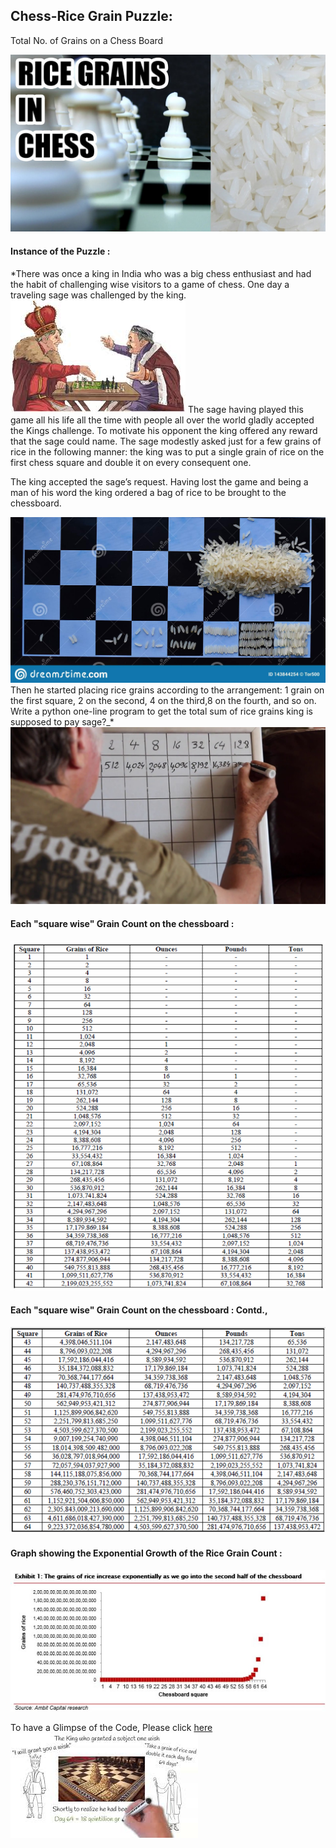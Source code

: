 
## Chess-Rice Grain Puzzle:
Total No. of Grains on a Chess Board        
          
![enter image description here](https://github.com/Chetan-git2786/Chess_Rice_Grain_Puzzle/blob/main/rice-grains-chess_1.jpg?raw=true)

####  Instance of the Puzzle :
*There was once a king in India who was a big chess enthusiast and had the habit of challenging wise visitors to a game of chess. One day a traveling sage was challenged by the king. 
![enter image description here](https://github.com/Chetan-git2786/Chess_Rice_Grain_Puzzle/blob/main/rice-grains-chess_2.jpg?raw=true)
The sage having played this game all his life all the time with people all over the world gladly accepted the Kings challenge. To motivate his opponent the king offered any reward that the sage could name. The sage modestly asked just for a few grains of rice in the following manner: the king was to put a single grain of rice on the first chess square and double it on every consequent one. 

The king accepted the sage’s request. Having lost the game and being a man of his word the king ordered a bag of rice to be brought to the chessboard.

![enter image description here](https://github.com/Chetan-git2786/Chess_Rice_Grain_Puzzle/blob/main/rice-grains-chess_6.jpg?raw=true)
 Then he started placing rice grains according to the arrangement: 1 grain on the first square, 2 on the second, 4 on the third,8 on the fourth, and so on. Write a python one-line program to get the total sum of rice grains king is supposed to pay sage?_*
 ![enter image description here](https://github.com/Chetan-git2786/Chess_Rice_Grain_Puzzle/blob/main/rice-grains-chess_8.jpg?raw=true)

#### Each "square wise" Grain Count on the chessboard :
![enter image description here](https://github.com/Chetan-git2786/Chess_Rice_Grain_Puzzle/blob/main/Rice_Grain_Chess_Challenge_Key_Pg1.PNG?raw=true)
#### Each "square wise" Grain Count on the chessboard  :              Contd.,
![enter image description here](https://github.com/Chetan-git2786/Chess_Rice_Grain_Puzzle/blob/main/Rice_Grain_Chess_Challenge_Key_Pg2.PNG?raw=true)

#### Graph showing the Exponential Growth of the Rice Grain Count :
![enter image description here](https://github.com/Chetan-git2786/Chess_Rice_Grain_Puzzle/blob/main/rice-grains-chess_10.jpg?raw=true)

To have a Glimpse of the Code, Please click [here](https://github.com/Chetan-git2786/Chess_Rice_Grain_Puzzle/blob/main/Chess_Rice_Grain_Puzzle.ipynb)
![enter image description here](https://github.com/Chetan-git2786/Chess_Rice_Grain_Puzzle/blob/main/rice-grains-chess_7.jpg?raw=true)

